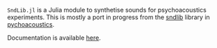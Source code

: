 ``SndLib.jl`` is a Julia module to synthetise sounds for psychoacoustics experiments. This is mostly a port in progress from the [sndlib](https://github.com/sam81/pychoacoustics/blob/master/pychoacoustics/sndlib.py) library in [pychoacoustics](https://github.com/sam81/pychoacoustics).

Documentation is available [here](http://samcarcagno.altervista.org/SndLib/site/index.html).